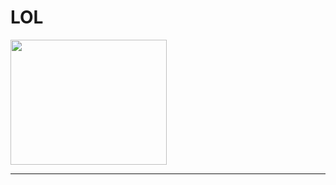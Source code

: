# LOL
<img src="https://cdn.shopify.com/s/files/1/0160/2840/1712/products/joy_characterai_ng.png?v=1591045449" height=200 width=250 />
<hr>
